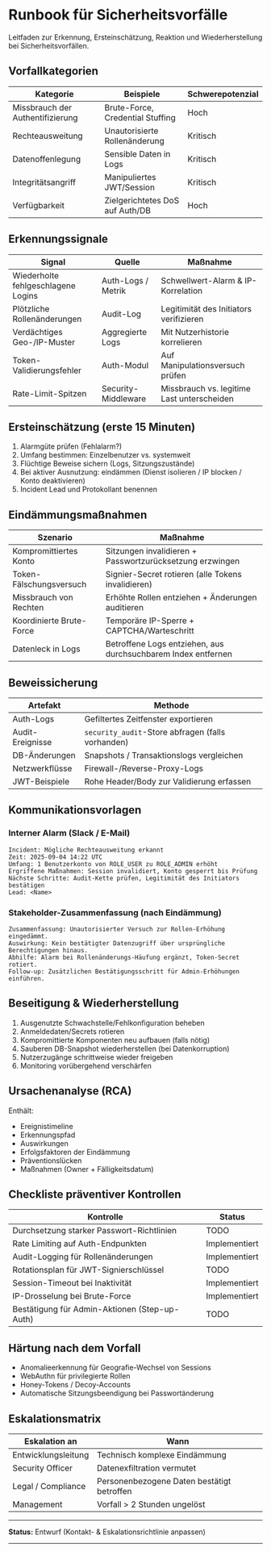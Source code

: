 # Runbook für Sicherheitsvorfälle

Leitfaden zur Erkennung, Ersteinschätzung, Reaktion und Wiederherstellung bei Sicherheitsvorfällen.

## Vorfallkategorien

| Kategorie                        | Beispiele                        | Schwerepotenzial |
| -------------------------------- | -------------------------------- | ---------------- |
| Missbrauch der Authentifizierung | Brute-Force, Credential Stuffing | Hoch             |
| Rechteausweitung                 | Unautorisierte Rollenänderung    | Kritisch         |
| Datenoffenlegung                 | Sensible Daten in Logs           | Kritisch         |
| Integritätsangriff               | Manipuliertes JWT/Session        | Kritisch         |
| Verfügbarkeit                    | Zielgerichtetes DoS auf Auth/DB  | Hoch             |

## Erkennungssignale

| Signal                             | Quelle              | Maßnahme                                   |
| ---------------------------------- | ------------------- | ------------------------------------------ |
| Wiederholte fehlgeschlagene Logins | Auth-Logs / Metrik  | Schwellwert-Alarm & IP-Korrelation         |
| Plötzliche Rollenänderungen        | Audit-Log           | Legitimität des Initiators verifizieren    |
| Verdächtiges Geo-/IP-Muster        | Aggregierte Logs    | Mit Nutzerhistorie korrelieren             |
| Token-Validierungsfehler           | Auth-Modul          | Auf Manipulationsversuch prüfen            |
| Rate-Limit-Spitzen                 | Security-Middleware | Missbrauch vs. legitime Last unterscheiden |

## Ersteinschätzung (erste 15 Minuten)

1. Alarmgüte prüfen (Fehlalarm?)
2. Umfang bestimmen: Einzelbenutzer vs. systemweit
3. Flüchtige Beweise sichern (Logs, Sitzungszustände)
4. Bei aktiver Ausnutzung: eindämmen (Dienst isolieren / IP blocken / Konto deaktivieren)
5. Incident Lead und Protokollant benennen

## Eindämmungsmaßnahmen

| Szenario                 | Maßnahme                                                      |
| ------------------------ | ------------------------------------------------------------- |
| Kompromittiertes Konto   | Sitzungen invalidieren + Passwortzurücksetzung erzwingen      |
| Token-Fälschungsversuch  | Signier-Secret rotieren (alle Tokens invalidieren)            |
| Missbrauch von Rechten   | Erhöhte Rollen entziehen + Änderungen auditieren              |
| Koordinierte Brute-Force | Temporäre IP-Sperre + CAPTCHA/Warteschritt                    |
| Datenleck in Logs        | Betroffene Logs entziehen, aus durchsuchbarem Index entfernen |

## Beweissicherung

| Artefakt         | Methode                                           |
| ---------------- | ------------------------------------------------- |
| Auth-Logs        | Gefiltertes Zeitfenster exportieren               |
| Audit-Ereignisse | `security_audit`-Store abfragen (falls vorhanden) |
| DB-Änderungen    | Snapshots / Transaktionslogs vergleichen          |
| Netzwerkflüsse   | Firewall-/Reverse-Proxy-Logs                      |
| JWT-Beispiele    | Rohe Header/Body zur Validierung erfassen         |

## Kommunikationsvorlagen

### Interner Alarm (Slack / E-Mail)

```
Incident: Mögliche Rechteausweitung erkannt
Zeit: 2025-09-04 14:22 UTC
Umfang: 1 Benutzerkonto von ROLE_USER zu ROLE_ADMIN erhöht
Ergriffene Maßnahmen: Session invalidiert, Konto gesperrt bis Prüfung
Nächste Schritte: Audit-Kette prüfen, Legitimität des Initiators bestätigen
Lead: <Name>
```

### Stakeholder-Zusammenfassung (nach Eindämmung)

```
Zusammenfassung: Unautorisierter Versuch zur Rollen-Erhöhung eingedämmt.
Auswirkung: Kein bestätigter Datenzugriff über ursprüngliche Berechtigungen hinaus.
Abhilfe: Alarm bei Rollenänderungs-Häufung ergänzt, Token-Secret rotiert.
Follow-up: Zusätzlichen Bestätigungsschritt für Admin-Erhöhungen einführen.
```

## Beseitigung & Wiederherstellung


1. Ausgenutzte Schwachstelle/Fehlkonfiguration beheben
2. Anmeldedaten/Secrets rotieren
3. Kompromittierte Komponenten neu aufbauen (falls nötig)
4. Sauberen DB-Snapshot wiederherstellen (bei Datenkorruption)
5. Nutzerzugänge schrittweise wieder freigeben
6. Monitoring vorübergehend verschärfen

## Ursachenanalyse (RCA)

Enthält:

* Ereignistimeline
* Erkennungspfad
* Auswirkungen
* Erfolgsfaktoren der Eindämmung
* Präventionslücken
* Maßnahmen (Owner + Fälligkeitsdatum)

## Checkliste präventiver Kontrollen

| Kontrolle                                     | Status        |
| --------------------------------------------- | ------------- |
| Durchsetzung starker Passwort-Richtlinien     | TODO          |
| Rate Limiting auf Auth-Endpunkten             | Implementiert |
| Audit-Logging für Rollenänderungen            | Implementiert |
| Rotationsplan für JWT-Signierschlüssel        | TODO          |
| Session-Timeout bei Inaktivität               | Implementiert |
| IP-Drosselung bei Brute-Force                 | Implementiert |
| Bestätigung für Admin-Aktionen (Step-up-Auth) | TODO          |

## Härtung nach dem Vorfall

* Anomalieerkennung für Geografie-Wechsel von Sessions
* WebAuthn für privilegierte Rollen
* Honey-Tokens / Decoy-Accounts
* Automatische Sitzungsbeendigung bei Passwortänderung

## Eskalationsmatrix

| Eskalation an       | Wann                                       |
| ------------------- | ------------------------------------------ |
| Entwicklungsleitung | Technisch komplexe Eindämmung              |
| Security Officer    | Datenexfiltration vermutet                 |
| Legal / Compliance  | Personenbezogene Daten bestätigt betroffen |
| Management          | Vorfall > 2 Stunden ungelöst               |

---

**Status:** Entwurf (Kontakt- & Eskalationsrichtlinie anpassen)

---
